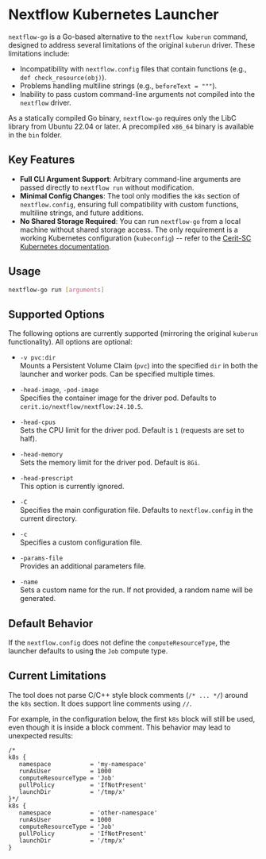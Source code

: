 # Nextflow Kubernetes Launcher

`nextflow-go` is a Go-based alternative to the `nextflow kuberun` command, designed to address several limitations of the original `kuberun` driver. These limitations include:

- Incompatibility with `nextflow.config` files that contain functions (e.g., `def check_resource(obj)`).
- Problems handling multiline strings (e.g., `beforeText = """`).
- Inability to pass custom command-line arguments not compiled into the `nextflow` driver.

As a statically compiled Go binary, `nextflow-go` requires only the LibC library from Ubuntu 22.04 or later. A precompiled `x86_64` binary is available in the `bin` folder.

## Key Features

- **Full CLI Argument Support**: Arbitrary command-line arguments are passed directly to `nextflow run` without modification.
- **Minimal Config Changes**: The tool only modifies the `k8s` section of `nextflow.config`, ensuring full compatibility with custom functions, multiline strings, and future additions.
- **No Shared Storage Required**: You can run `nextflow-go` from a local machine without shared storage access. The only requirement is a working Kubernetes configuration (`kubeconfig`) -- refer to the [Cerit-SC Kubernetes documentation](https://docs.cerit.io/en/docs/kubernetes/kubectl).

## Usage

```bash
nextflow-go run [arguments]
```

## Supported Options

The following options are currently supported (mirroring the original `kuberun` functionality). All options are optional:

- `-v pvc:dir`  
  Mounts a Persistent Volume Claim (`pvc`) into the specified `dir` in both the launcher and worker pods. Can be specified multiple times.

- `-head-image`, `-pod-image`  
  Specifies the container image for the driver pod. Defaults to `cerit.io/nextflow/nextflow:24.10.5`.

- `-head-cpus`  
  Sets the CPU limit for the driver pod. Default is `1` (requests are set to half).

- `-head-memory`  
  Sets the memory limit for the driver pod. Default is `8Gi`.

- `-head-prescript`  
  This option is currently ignored.

- `-C`  
  Specifies the main configuration file. Defaults to `nextflow.config` in the current directory.

- `-c`  
  Specifies a custom configuration file.

- `-params-file`  
  Provides an additional parameters file.

- `-name`  
  Sets a custom name for the run. If not provided, a random name will be generated.

## Default Behavior

If the `nextflow.config` does not define the `computeResourceType`, the launcher defaults to using the `Job` compute type.

## Current Limitations

The tool does not parse C/C++ style block comments (`/* ... */`) around the `k8s` section. It does support line comments using `//`.

For example, in the configuration below, the first `k8s` block will still be used, even though it is inside a block comment. This behavior may lead to unexpected results:

```config
/*
k8s {
   namespace           = 'my-namespace'
   runAsUser           = 1000
   computeResourceType = 'Job'
   pullPolicy          = 'IfNotPresent'
   launchDir           = '/tmp/x'
}*/
k8s {
   namespace           = 'other-namespace'
   runAsUser           = 1000
   computeResourceType = 'Job'
   pullPolicy          = 'IfNotPresent'
   launchDir           = '/tmp/x'
}
```
